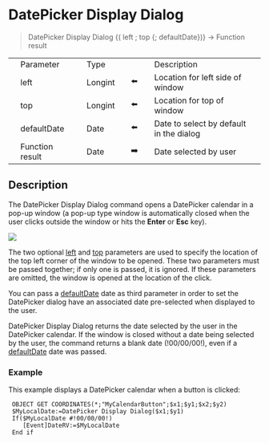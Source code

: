 # DatePicker Display Dialog

> DatePicker Display Dialog {( left ; top {; defaultDate})} -> Function result

|     |     |     |     |     |     |     |     |     |
| --- | --- | --- | --- | --- | --- | --- | --- | --- |
|     | Parameter |     | Type |     |     |     | Description |     |
|     | left |     | Longint |     | ⬅️ |     | Location for left side of window |     |
|     | top |     | Longint |     | ⬅️ |     | Location for top of window |     |
|     | defaultDate |     | Date |     | ⬅️ |     | Date to select by default in the dialog |     |
|     | Function result |     | Date |     | ➡️ |     | Date selected by user |     |

## Description

The DatePicker Display Dialog command opens a DatePicker calendar in a pop-up window (a pop-up type window is automatically closed when the user clicks outside the window or hits the **Enter** or **Esc** key).

![](https://doc.4d.com/4Dv19/picture/307838/pict307838.en.png)

The two optional [left](# "Location for left side of window") and [top](# "Location for top of window") parameters are used to specify the location of the top left corner of the window to be opened. These two parameters must be passed together; if only one is passed, it is ignored. If these parameters are omitted, the window is opened at the location of the click.

You can pass a [defaultDate](# "Date to select by default in the dialog") date as third parameter in order to set the DatePicker dialog have an associated date pre-selected when displayed to the user.

DatePicker Display Dialog returns the date selected by the user in the DatePicker calendar. If the window is closed without a date being selected by the user, the command returns a blank date (!00/00/00!), even if a [defaultDate](# "Date to select by default in the dialog") date was passed.

### Example  

This example displays a DatePicker calendar when a button is clicked:

```4d
 OBJECT GET COORDINATES(*;"MyCalendarButton";$x1;$y1;$x2;$y2)  
 $MyLocalDate:=DatePicker Display Dialog($x1;$y1)  
 If($MyLocalDate #!00/00/00!)  
    [Event]DateRV:=$MyLocalDate  
 End if
```
